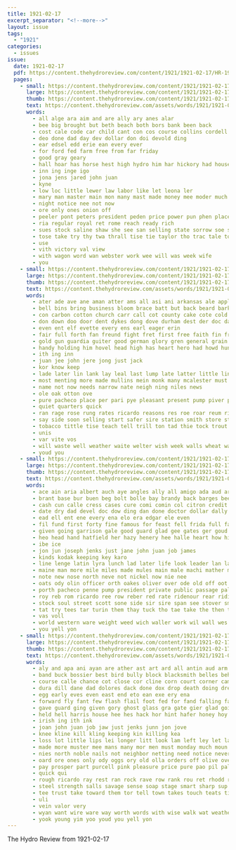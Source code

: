 ```yaml
---
title: 1921-02-17
excerpt_separator: "<!--more-->"
layout: issue
tags:
  - "1921"
categories:
  - issues
issue:
  date: 1921-02-17
  pdf: https://content.thehydroreview.com/content/1921/1921-02-17/HR-1921-02-17.pdf
  pages:
    - small: https://content.thehydroreview.com/content/1921/1921-02-17/small/HR-1921-02-17-01.jpg
      large: https://content.thehydroreview.com/content/1921/1921-02-17/large/HR-1921-02-17-01.jpg
      thumb: https://content.thehydroreview.com/content/1921/1921-02-17/thumbnails/HR-1921-02-17-01.jpg
      text: https://content.thehydroreview.com/assets/words/1921/1921-02-17/HR-1921-02-17-01.txt
      words:
        - all alge ara aim and are ally ary anes alar
        - bee big brought but beth beach both bors bank been back
        - cost cale code car child cant con cos course collins cordell custer can company come change cater clara char close
        - deo done dad day dev dollar don doi devold ding
        - ear edsel edd erie ean every ever
        - for ford fed farm free from far friday
        - good gray geary
        - hall hoar has horse hest high hydro him har hickory had house husband hop hold hea her hin home hann
        - inn ing inge igo
        - jona jens jared john juan
        - kyne
        - low loc little lewer law labor like let leona ler
        - mary man master main mon many mast made money mee moder much most mas
        - night notice nee not now
        - ore only ones onion off
        - peeler pont peters president peden price power pun phen place peter par poet present
        - ria regular royal ret rome reach ready rich
        - sues stock saline shaw she see san selling state sorrow soe save standard stuart sin ser seed son seta sup stich sis sales soon
        - tose take try thy twa thrall tise tie taylor tho trac tale town them till tod thing the tar than tin tom
        - use
        - vith victory val view
        - with wagon word wan webster work wee will was week wife
        - you
    - small: https://content.thehydroreview.com/content/1921/1921-02-17/small/HR-1921-02-17-02.jpg
      large: https://content.thehydroreview.com/content/1921/1921-02-17/large/HR-1921-02-17-02.jpg
      thumb: https://content.thehydroreview.com/content/1921/1921-02-17/thumbnails/HR-1921-02-17-02.jpg
      text: https://content.thehydroreview.com/assets/words/1921/1921-02-17/HR-1921-02-17-02.txt
      words:
        - ater ade ave ane aman atter ams all asi ani arkansas ale appleman and are
        - bell bins bring business bloom brace batt but back beard barks begun both been bethel block bis best brown begin beer better
        - con carbon cotton church carr call cot county cake cote cold civil cota calle can came city coffee cowl courts che choy carber class cockerel
        - don down doo door dent dykes dong dove durham dest der doc days dollar dow dad dinner dolores deme doctor day
        - even ent elf evette every ens earl eager erin
        - fair full forth fan freund fight fret first free faith fin from fall for fellow fate found fire
        - gold gun guardia guiter good german glory gren general grain gon goods
        - handy holding him hovel head high has heart hero had howd hunting half hand hince henne hin house hydro
        - ith ing inn
        - juan jee john jere jong just jack
        - kor know keep
        - lade later lin lank lay leal last lump late latter little lins
        - most menting more made mullins mein monk many mcalester must men maxim merit merchant moore mellow meal main mach mail
        - name not now needs narrow nate neigh ning niles news
        - ole oak otton ove
        - pure pacheco place per pari pye pleasant present pump piver palace pon pore prayer police pound part past pat plume
        - quiet quarters quick
        - ran rage rose rung rates ricardo reasons res roe roar reum rife ramey red rade
        - say side soon selling start safer sire station smith store stone sale sho sell standard soe stray snow sae son stove sor seed surgeon struck such sister stock set ship shoulder sear sides sit sunday see shears san sot service sou street shelter sai supply santa
        - tobacco tittle tise teach tell trill ton tad thie tock trout treat tusa thurs ted town the tho take test thi then tour them tonic
        - unis
        - var vite vos
        - will waste well weather waite welter wish week walls wheat wall wit warm with white weavil webster while went wil ward wal way walt weit was
        - youd you
    - small: https://content.thehydroreview.com/content/1921/1921-02-17/small/HR-1921-02-17-03.jpg
      large: https://content.thehydroreview.com/content/1921/1921-02-17/large/HR-1921-02-17-03.jpg
      thumb: https://content.thehydroreview.com/content/1921/1921-02-17/thumbnails/HR-1921-02-17-03.jpg
      text: https://content.thehydroreview.com/assets/words/1921/1921-02-17/HR-1921-02-17-03.txt
      words:
        - ace ain aria albert auch aye angles ally all amigo ada aud arena ary ane anette ante aly are ard aime and ale art aid
        - brant base bur buen beg bolt bolle bay brandy back barges been bars binder bank butt bis barber but blood bea basket bee beer bale body buy bruno bos bows bros bulls bout
        - cash cun calle cress cases cure comi comin col citron credit curtis cook company city crew clerk concordia cone come candy came car cattle
        - date dry dad devel doc dow ding dan done doctor dollar dally doo don dock drinks dente deere davis dea down dort double dore
        - ead ell ent ene every ena elo era edgar ele even
        - fil fund first forty fine famous for feast fell frida full farm force ford farms fase far friday foe front felton floor from
        - given going garrison gale good guard glad gee gates ger goud gallon garing gambler guy guns griffin game gate gave gun greeson gentleman
        - heo head hand hatfield her hazy henery hee halle heart how hidden hurry huge hinton him had hah hes hay hora hydro hed hatt hope
        - ibe ice
        - jon jun joseph jenks just jane john juan job james
        - kinds kodak keeping key karo
        - line lenge latin lyra lunch lad later life look leader lan laut lied laas
        - maine man more mile miles made mules main male machi mather mins ming men maggie macy mage might masters moth mansy mare meany
        - note new nose north neve not nickel now nie nee
        - oats ody olin officer orth oakes oliver over ode old off oot offer
        - porth pacheco penne pump president private public passage pal palace pier pope per place
        - roy reb rom ricardo ree row reber red rate ridenour rear riding rally rash rock room ray roost
        - stock soul street scott sone side sir sire span see stover smith son setting straight save spring streets sup seed stoves sat start serene sen sad starts springs soon sale soe sell sar sola sarros san ser she surplus seah seo
        - tat try tees tar turin them thay tuck tho tae take the then tor tone toay tee tock tad team tonks tum tag teeter tan trom tec ten thurs
        - vas voll
        - world western ware weight weed wich waller work wil wall wes wee wile wily will wit wate worm was with west ward white while watts water
        - you yell yon
    - small: https://content.thehydroreview.com/content/1921/1921-02-17/small/HR-1921-02-17-04.jpg
      large: https://content.thehydroreview.com/content/1921/1921-02-17/large/HR-1921-02-17-04.jpg
      thumb: https://content.thehydroreview.com/content/1921/1921-02-17/thumbnails/HR-1921-02-17-04.jpg
      text: https://content.thehydroreview.com/assets/words/1921/1921-02-17/HR-1921-02-17-04.txt
      words:
        - aly and apa ani ayan are ather ast art ard all antin aud arm ash ave american ain
        - band buck bossier best bird bully block blacksmith belles beh bena blake benavides bring blue but been business blood brandy both bore big beld bea ber begin bow broad better braly back bark ball bill bay body bolts bee bis beter brought boy breed
        - course calle chance cot close cor cline corn court corner camp cheek clase cording cross calm can curt certain city cause cheer come cour chan care chick
        - dura dill dane dad dolores dack done dox drop death doing dress delores dearie dean door dou don dian day david darrel dunithan daughter dear duty dash dunn down drew dinner doo dally
        - egg early eves even east end eto ean exe ery ena
        - forward fly fant few flash flail foot fed for fand falling farm furnish from first free found faith face fine frank front fell fellow favor fore flock fire fan fail fon fred fawn finger flurry fust
        - gave guard ging given gory ghost glass gra gate gier glad goin gone gist ground glance good goods geary guess game
        - held hell harris house hee hes hack hor hint hafer honey hoy handsome hydro habit hae hall holes head hasty hix half heen hoo hope high hah hour home hands hardware holding him hem hundred huge heir hard hind hag horse hens heard horn had hud hand has her honor
        - irish ing ith ink
        - joan john juan job jaw just jenks junn jon jove
        - knee kline kill kling keeping kin killing kea
        - loss lot little lips lei longer litt look lam left ley let large long lage len lemon life like live line last lands late liberal lines lad leas limp ler lit legion lay
        - made more muster mee mans many mor men must monday much moun manner moment maa mis mat magazine miss mea master margaret moth market mates mean mow munt might man
        - nies north noble nails not neighbor netting need notice never ning nol nell now night
        - oard ore ones only ody oggs ory old olla orders off olive over
        - pay prosper part purcell pink pleasure price pure pao pil palace porting poor palac pou pang pitzer power pear phe policy pass poe past pro paulin phon pent
        - quick qui
        - rough ricardo ray rest ran rock rave row rank rou ret rhodd ria raven rate ready renee rush rathe rouse rosario room rede regular ried rode rude reach ries run rushing rabe revie ree red
        - steel strength salls savage sense soap stage smart sharp sup san set sarros son speak scout supp stuart save staring service sine ster standing state sell square shake street sens sour saber seat sor sat soul straight summer stead south screen side stock shad send selling subers she spar saw see ship sting smile stay shook second search shoulder strong stant strike steamer stand sunday stride shoot sata stich said sister small
        - tee trust take toward them tor tell town takes touch teats tine try tears tin test thick tong tha tall thea then tom thet the tuan than tips too trigger tender tant ton troop trip teen thi trom ted thing tey top thele
        - uli
        - vein valor very
        - wyan want wire ware way worth words with wise walk wat weatherford webster wild winter wonder win week will wall work web wile why went well white water word walle wife was wit waller while war wish western ward welcome wait
        - yook young yim yoo youd you yell yon
---
```


The Hydro Review from 1921-02-17

<!--more-->

